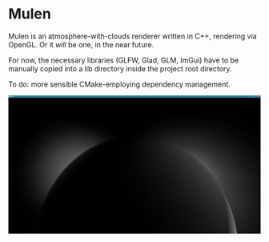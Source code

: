 # Mulen
Mulen is an atmosphere-with-clouds renderer written in C++, rendering via OpenGL. Or it *will* be one, in the near future.

For now, the necessary libraries (GLFW, Glad, GLM, ImGui) have to be manually copied into a lib directory inside the project root directory.

To do: more sensible CMake-employing dependency management.

![Ray-tracing a 16^3 voxel volume](img/20200121_Mulen_019.png)
